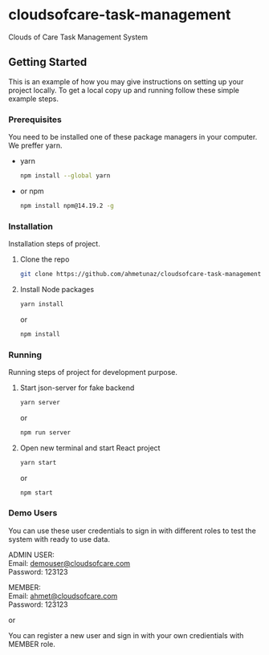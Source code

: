 # cloudsofcare-task-management

Clouds of Care Task Management System

<!-- GETTING STARTED -->

## Getting Started

This is an example of how you may give instructions on setting up your project locally.
To get a local copy up and running follow these simple example steps.

### Prerequisites

You need to be installed one of these package managers in your computer. We preffer yarn.

- yarn
  ```sh
  npm install --global yarn
  ```
- or npm
  ```sh
  npm install npm@14.19.2 -g
  ```

### Installation

Installation steps of project.

1. Clone the repo
   ```sh
   git clone https://github.com/ahmetunaz/cloudsofcare-task-management
   ```
2. Install Node packages
   ```sh
   yarn install
   ```
   or
   ```sh
   npm install
   ```

### Running

Running steps of project for development purpose.

1. Start json-server for fake backend
   ```sh
   yarn server
   ```
   or
   ```sh
   npm run server
   ```
2. Open new terminal and start React project
   ```sh
   yarn start
   ```
   or
   ```sh
   npm start
   ```

### Demo Users

You can use these user credentials to sign in with different roles to test the system with ready to use data.

ADMIN USER:<br />
Email: demouser@cloudsofcare.com<br />
Password: 123123<br />

MEMBER:<br />
Email: ahmet@cloudsofcare.com<br />
Password: 123123<br />

or

You can register a new user and sign in with your own credientials with MEMBER role.
